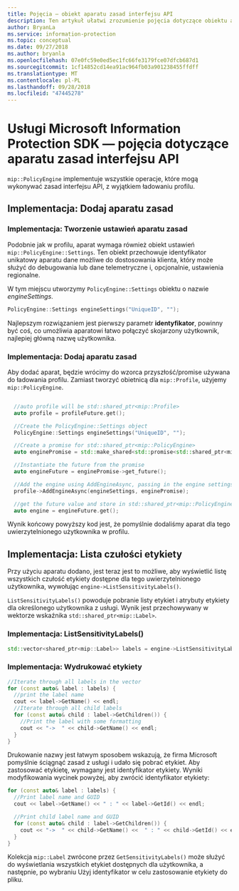 ```yaml
---
title: Pojęcia — obiekt aparatu zasad interfejsu API
description: Ten artykuł ułatwi zrozumienie pojęcia dotyczące obiektu aparatu zasad, który jest tworzony podczas inicjowania aplikacji.
author: BryanLa
ms.service: information-protection
ms.topic: conceptual
ms.date: 09/27/2018
ms.author: bryanla
ms.openlocfilehash: 07e0fc59e0ed5ec1fc66fe3179fce07dfcb687d1
ms.sourcegitcommit: 1cf14852cd14ea91ac964fb03a901238455ffdff
ms.translationtype: MT
ms.contentlocale: pl-PL
ms.lasthandoff: 09/28/2018
ms.locfileid: "47445278"
---
```

# <a name="microsoft-information-protection-sdk---policy-api-engine-concepts"></a>Usługi Microsoft Information Protection SDK — pojęcia dotyczące aparatu zasad interfejsu API

`mip::PolicyEngine` implementuje wszystkie operacje, które mogą wykonywać zasad interfejsu API, z wyjątkiem ładowaniu profilu. 

## <a name="implementation-add-a-policy-engine"></a>Implementacja: Dodaj aparatu zasad

### <a name="implementation-create-policy-engine-settings"></a>Implementacja: Tworzenie ustawień aparatu zasad

Podobnie jak w profilu, aparat wymaga również obiekt ustawień `mip::PolicyEngine::Settings`. Ten obiekt przechowuje identyfikator unikatowy aparatu dane możliwe do dostosowania klienta, który może służyć do debugowania lub dane telemetryczne i, opcjonalnie, ustawienia regionalne.

W tym miejscu utworzymy `PolicyEngine::Settings` obiektu o nazwie *engineSettings*.

```cpp
PolicyEngine::Settings engineSettings("UniqueID", "");
```

Najlepszym rozwiązaniem jest pierwszy parametr **identyfikator**, powinny być coś, co umożliwia aparatowi łatwo połączyć skojarzony użytkownik, najlepiej główną nazwę użytkownika.

### <a name="implementation-add-the-policy-engine"></a>Implementacja: Dodaj aparatu zasad

Aby dodać aparat, będzie wrócimy do wzorca przyszłość/promise używana do ładowania profilu. Zamiast tworzyć obietnicą dla `mip::Profile`, użyjemy `mip::PolicyEngine`.

```cpp

  //auto profile will be std::shared_ptr<mip::Profile>
  auto profile = profileFuture.get();

  //Create the PolicyEngine::Settings object
  PolicyEngine::Settings engineSettings("UniqueID", "");

  //Create a promise for std::shared_ptr<mip::PolicyEngine>
  auto enginePromise = std::make_shared<std::promise<std::shared_ptr<mip::PolicyEngine>>>();

  //Instantiate the future from the promise
  auto engineFuture = enginePromise->get_future();

  //Add the engine using AddEngineAsync, passing in the engine settings and the promise
  profile->AddEngineAsync(engineSettings, enginePromise);

  //get the future value and store in std::shared_ptr<mip::PolicyEngine>
  auto engine = engineFuture.get();
```

Wynik końcowy powyższy kod jest, że pomyślnie dodaliśmy aparat dla tego uwierzytelnionego użytkownika w profilu.

## <a name="implementation-list-sensitivity-labels"></a>Implementacja: Lista czułości etykiety

Przy użyciu aparatu dodano, jest teraz jest to możliwe, aby wyświetlić listę wszystkich czułość etykiety dostępne dla tego uwierzytelnionego użytkownika, wywołując `engine->ListSensitivityLabels()`.

`ListSensitivityLabels()` powoduje pobranie listy etykiet i atrybuty etykiety dla określonego użytkownika z usługi. Wynik jest przechowywany w wektorze wskaźnika `std::shared_ptr<mip::Label>`.

### <a name="implementation-listsensitivitylabels"></a>Implementacja: ListSensitivityLabels()

```cpp
std::vector<shared_ptr<mip::Label>> labels = engine->ListSensitivityLabels();
```

### <a name="implementation-print-the-labels"></a>Implementacja: Wydrukować etykiety

```cpp
//Iterate through all labels in the vector
for (const auto& label : labels) {
  //print the label name
  cout << label->GetName() << endl;
  //Iterate through all child labels
  for (const auto& child : label->GetChildren()) {
    //Print the label with some formatting
    cout << "->  " << child->GetName() << endl;
  }
}
```

Drukowanie nazwy jest łatwym sposobem wskazują, że firma Microsoft pomyślnie ściągnąć zasad z usługi i udało się pobrać etykiet. Aby zastosować etykietę, wymagany jest identyfikator etykiety. Wyniki modyfikowania wycinek powyżej, aby zwrócić identyfikator etykiety:

```cpp
for (const auto& label : labels) {
  //Print label name and GUID
  cout << label->GetName() << " : " << label->GetId() << endl;

  //Print child label name and GUID
  for (const auto& child : label->GetChildren()) {    
    cout << "->  " << child->GetName() <<  " : " << child->GetId() << endl;
  }
}
```

Kolekcja `mip::Label` zwrócone przez `GetSensitivityLabels()` może służyć do wyświetlania wszystkich etykiet dostępnych dla użytkownika, a następnie, po wybraniu Użyj identyfikator w celu zastosowanie etykiety do pliku.

